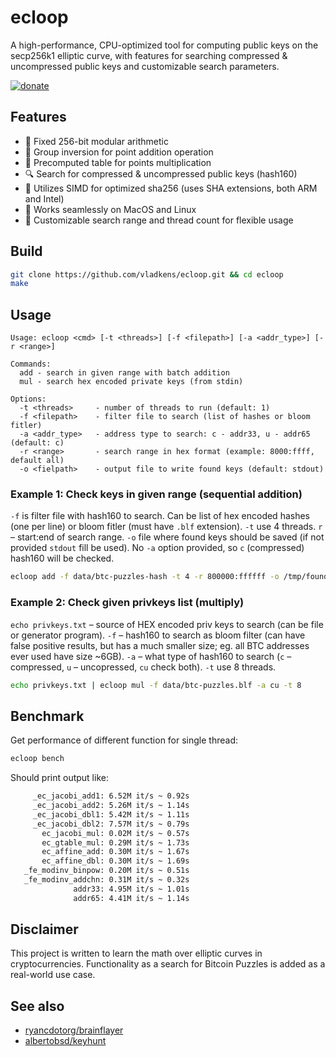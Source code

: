 # ecloop

A high-performance, CPU-optimized tool for computing public keys on the secp256k1 elliptic curve, with features for searching compressed & uncompressed public keys and customizable search parameters.

[<img src="https://badgen.net/static/-/buy%20me%20a%20coffee/ff813f?icon=buymeacoffee&label" alt="donate" />](https://buymeacoffee.com/vladkens)

## Features

- 🍏 Fixed 256-bit modular arithmetic
- 🔄 Group inversion for point addition operation
- 🍇 Precomputed table for points multiplication
- 🔍 Search for compressed & uncompressed public keys (hash160)
- 🌟 Utilizes SIMD for optimized sha256 (uses SHA extensions, both ARM and Intel)
- 🍎 Works seamlessly on MacOS and Linux
- 🔧 Customizable search range and thread count for flexible usage


## Build

```sh
git clone https://github.com/vladkens/ecloop.git && cd ecloop
make
```

## Usage

```text
Usage: ecloop <cmd> [-t <threads>] [-f <filepath>] [-a <addr_type>] [-r <range>]

Commands:
  add - search in given range with batch addition
  mul - search hex encoded private keys (from stdin)

Options:
  -t <threads>     - number of threads to run (default: 1)
  -f <filepath>    - filter file to search (list of hashes or bloom fitler)
  -a <addr_type>   - address type to search: c - addr33, u - addr65 (default: c)
  -r <range>       - search range in hex format (example: 8000:ffff, default all)
  -o <fielpath>    - output file to write found keys (default: stdout)
```

### Example 1: Check keys in given range (sequential addition)

`-f` is filter file with hash160 to search. Can be list of hex encoded hashes (one per line) or bloom fitler (must have `.blf` extension). `-t` use 4 threads. `r` – start:end of search range. `-o` file where found keys should be saved (if not provided `stdout` fill be used). No `-a` option provided, so `c` (compressed) hash160 will be checked.

```sh
ecloop add -f data/btc-puzzles-hash -t 4 -r 800000:ffffff -o /tmp/found.txt
```

### Example 2: Check given privkeys list (multiply)

`echo privkeys.txt` – source of HEX encoded priv keys to search (can be file or generator program). `-f` – hash160 to search as bloom filter (can have false positive results, but has a much smaller size; eg. all BTC addresses ever used have size ~6GB). `-a` – what type of hash160 to search (`c` – compressed, `u` – uncopressed, `cu` check both). `-t` use 8 threads.

```sh
echo privkeys.txt | ecloop mul -f data/btc-puzzles.blf -a cu -t 8
```

## Benchmark

Get performance of different function for single thread:

```sh
ecloop bench
```

Should print output like:

```sh
     _ec_jacobi_add1: 6.52M it/s ~ 0.92s
     _ec_jacobi_add2: 5.26M it/s ~ 1.14s
     _ec_jacobi_dbl1: 5.42M it/s ~ 1.11s
     _ec_jacobi_dbl2: 7.57M it/s ~ 0.79s
       ec_jacobi_mul: 0.02M it/s ~ 0.57s
       ec_gtable_mul: 0.29M it/s ~ 1.73s
       ec_affine_add: 0.30M it/s ~ 1.67s
       ec_affine_dbl: 0.30M it/s ~ 1.69s
   _fe_modinv_binpow: 0.20M it/s ~ 0.51s
   _fe_modinv_addchn: 0.31M it/s ~ 0.32s
              addr33: 4.95M it/s ~ 1.01s
              addr65: 4.41M it/s ~ 1.14s
```

## Disclaimer

This project is written to learn the math over elliptic curves in cryptocurrencies. Functionality as a search for Bitcoin Puzzles is added as a real-world use case.

## See also

- [ryancdotorg/brainflayer](https://github.com/ryancdotorg/brainflayer)
- [albertobsd/keyhunt](https://github.com/albertobsd/keyhunt)
